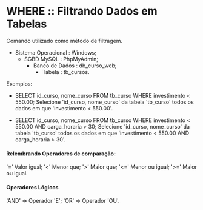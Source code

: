 # WHERE :: Filtrando Dados em Tabelas
Comando utilizado como método de filtragem.


- Sistema Operacional : Windows;
  - SGBD MySQL : PhpMyAdmin;
    - Banco de Dados : db_curso_web;
      - Tabela : tb_cursos.

Exemplos:

- SELECT id_curso, nome_curso FROM tb_curso WHERE investimento < 550.00;
Selecione 'id_curso, nome_curso' da tabela 'tb_curso' todos os dados em que 'investimento < 550.00'.

- SELECT id_curso, nome_curso FROM tb_curso WHERE investimento < 550.00 AND carga_horaria > 30;
Selecione 'id_curso, nome_curso' da tabela 'tb_curso' todos os dados em que 'investimento < 550.00 AND carga_horaria > 30'.


#### Relembrando Operadores de comparação:

'=' Valor igual;
'<' Menor que;
'>' Maior que;
'<=' Menor ou igual;
'>=' Maior ou igual.

#### Operadores Lógicos

'AND' => Operador 'E';
'OR' => Operador 'OU'.